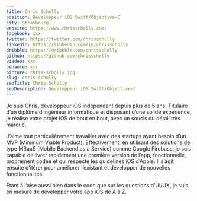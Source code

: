```yaml
---
title: Chris Scholly
position: Développeur iOS Swift/Objective-C
city: Strasbourg
website: https://www.chrisscholly.com/
facebook: xxx
twitter: https://twitter.com/chrisscholly
linkedin: https://linkedin.com/in/chrisscholly
dribble: https://dribbble.com/chrisscholly
github: https://github.com/chrisscholly
viadeo: xxx
behance: xxx
picture: chris-scholly.jpg
slug: chris-scholly
seoTitle: Chris Scholly
seoDescription: Développeur iOS Swift/Objective-C
---
```


Je suis Chris, développeur iOS indépendant depuis plus de 5 ans. Titulaire d’un diplôme d’ingénieur informatique et disposant d’une solide expérience, je réalise votre projet iOS de bout en bout, avec un soucis du détail très marqué.

J’aime tout particulièrement travailler avec des startups ayant besoin d’un MVP (Minimum Viable Product). Effectivement, en utilisant des solutions de type MBaaS (Mobile Backend as a Service) comme Google Firebase, je suis capable de livrer rapidement une première version de l’app, fonctionnelle, proprement codée et qui respecte les guidelines iOS d’Apple. Il s’agit ensuite d’itérer pour améliorer l’existant et développer de nouvelles fonctionnalités.

Étant à l’aise aussi bien dans le code que sur les questions d’UI/UX, je suis en mesure de développer votre app iOS de A à Z.
